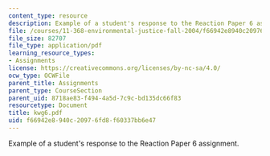 ```yaml
---
content_type: resource
description: Example of a student's response to the Reaction Paper 6 assignment.
file: /courses/11-368-environmental-justice-fall-2004/f66942e8940c20976fd8f60337bb6e47_kwg6.pdf
file_size: 82707
file_type: application/pdf
learning_resource_types:
- Assignments
license: https://creativecommons.org/licenses/by-nc-sa/4.0/
ocw_type: OCWFile
parent_title: Assignments
parent_type: CourseSection
parent_uid: 8718ae83-f494-4a5d-7c9c-bd135dc66f83
resourcetype: Document
title: kwg6.pdf
uid: f66942e8-940c-2097-6fd8-f60337bb6e47
---
```

Example of a student's response to the Reaction Paper 6 assignment.